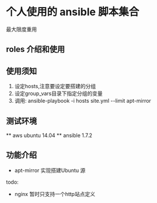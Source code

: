 # 个人使用的 ansible 脚本集合
最大限度重用


## roles 介绍和使用

## 使用须知
1. 设定hosts,注意要设定要搭建的分组
2. 设定group_vars目录下指定分组的变量
3. 调用: ansible-playbook -i hosts site.yml --limit apt-mirror

## 测试环境
** aws ubuntu 14.04 **
ansible 1.7.2

## 功能介绍
* apt-mirror 实现搭建Ubuntu 源


todo:
* nginx 暂时只支持一个http站点定义
